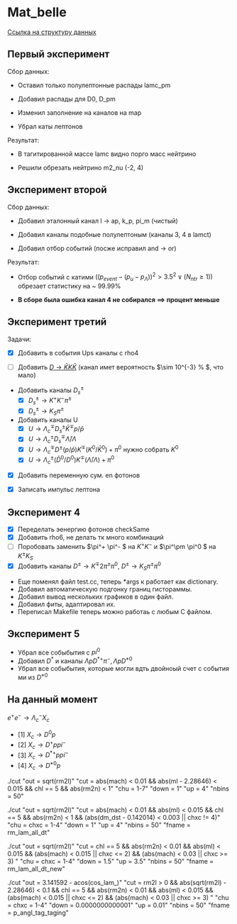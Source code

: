 # Mat_belle

[Ссылка на структуру данных](https://belle.kek.jp/~hastings/secured/pantherdoc/b20030807_1600/)
## Первый эксперимент

Сбор данных:

* Оставил только полулептонные распады lamc_pm

* Добавил распады для D0, D_pm

* Изменил заполнение на каналов на map

* Убрал каты лептонов

Результат:

* В тагитированной массе lamc видно порго масс нейтрино

* Решили обрезать нейтрино m2_nu  (-2, 4)

## Эксперимент второй

Сбор данных:

* Добавил эталонный канал l -> ap, k_p, pi_m (чистый)

* Добавил каналы подобные полулептоным (каналы 3, 4 в lamct)

* Добавил отбор событий (посже исправил and -> or)

Результат:

* Отбор событий с катими $((p_{event} - (p_u - p_{\Lambda}))^2 > 3.5^2 \lor  (N_{ntr} \ge 1))$ обрезает статистику на ~ 99.99%

* **В сборе была ошибка канал 4 не собирался $\implies$ процент меньше**

## Эксперимент третий

Задачи:

* [x] Добавить в события Ups каналы с rho4

* [ ] Добавить [$D \to \bar K K \bar K$](https://pdg.lbl.gov/2020/tables/rpp2020-tab-mesons-charm.pdf) (канал имет вероятность $\sim 10^{-3} \% $, что мало)

* Добавить каналы $D_s^\pm$  
    * [x] $D_s^\pm \to K^+ K^- \pi^\pm$
    * [x] $D_s^\pm \to K_S \pi^\pm$

* Добавить каналы U
    * [x] $U \to \Lambda_c^\mp D_s^\pm \bar K^\mp p/\bar p$
    * [x] $U \to \Lambda_c^\pm D_s^\mp \bar \Lambda / \Lambda$
    * [x] $U \to \Lambda_c^\mp D^\pm (p/\bar p) K^\mp (K^0/\bar K^0) + \pi^0$ нужно собрать $K^0$
    * [x] $U \to \Lambda_c^\pm (\bar D^0/D^0)  K^\mp (\bar \Lambda/\Lambda)  + \pi^0$

* [x] Добавить переменную сум. en фотонов 

* [x] Записать импульс лептона


## Эксперимент 4

* [x] Переделать эенергию фотонов checkSame
* [x] Добавить rho6, не делать тк много комбинаций
* [ ] Поробовать заменить $\pi^+ \pi^- $ на $K^+ K^-$ и  $\pi^\pm \pi^0 $ на $K^\pm K_S$ 
* [x] Добавить каналы $D^\pm \to K^\mp 2\pi^\pm \pi^0, \ D^\pm \to K_S \pi^\pm \pi^0$ 
* Еще поменял файл test.cc, теперь *args к работает как dictionary.
* Добавил автоматическую подгонку границ гистораммы.
* Добавил вывод нескольких графиков в один файл.
* Добавил фиты, адаптировал их.
* Переписал Makefile теперь можно работаь с любым С файлом.

## Эксперимент 5

* Убрал все собыбытия с $pi^0$
* Добавил $D^*$ и каналы $\Lambda p D^{*+} \pi^-, \Lambda p D^{*0}$
* Убрал все собыбытия, которые могли вдть двойноый счет с события ми из $D^{*0}$

## На данный момент

$e^+ e^- \to \Lambda_c^- X_c$
* [1] $X_c \to D^0 p$
* [2] $X_c \to D^+ p  pi^-$
* [3] $X_c \to D^{*+} p  pi^-$
* [4] $X_c \to D^{*0} p$

./cut "out = sqrt(rm2l)" "cut = abs(mach) < 0.01 && abs(ml - 2.28646) < 0.015 && chl == 5 && abs(rm2n) < 1" "chu = 1-7" "down = 1" "up = 4" "nbins = 50"

./cut "out = sqrt(rm2l)" "cut =   abs(mach) < 0.01 && abs(ml) < 0.015 && chl == 5 && abs(rm2n) < 1 && (abs(dm_dst - 0.142014) < 0.003 || chxc != 4)" "chu = chxc = 1-4" "down = 1" "up = 4" "nbins = 50" "fname = rm_lam_all_dt"

./cut "out = sqrt(rm2l)" "cut = chl == 5 && abs(rm2n) < 0.01 && abs(ml) < 0.015 && (abs(mach) < 0.015 || chxc <= 2) &&  (abs(mach) < 0.03 || chxc >= 3) " "chu = chxc = 1-4" "down = 1.5" "up = 3.5" "nbins = 50" "fname = rm_lam_all_dt_new"

./cut "out = 3.141592 - acos(cos_lam_)" "cut = rm2l > 0 &&  abs(sqrt(rm2l) - 2.28646) < 0.1 && chl == 5 && abs(rm2n) < 0.01 && abs(ml) < 0.015 && (abs(mach) < 0.015 || chxc <= 2) &&  (abs(mach) < 0.03 || chxc >= 3) " "chu = chxc = 1-4" "down = 0.0000000000001" "up = 0.01" "nbins = 50" "fname = p_angl_tag_taging"